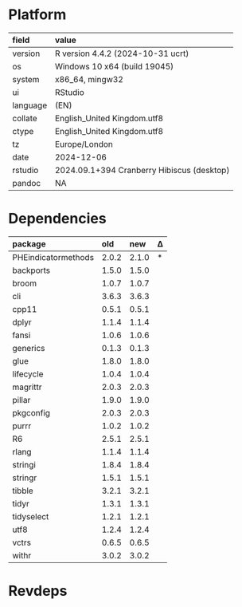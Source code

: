 # Platform

|field    |value                                      |
|:--------|:------------------------------------------|
|version  |R version 4.4.2 (2024-10-31 ucrt)          |
|os       |Windows 10 x64 (build 19045)               |
|system   |x86_64, mingw32                            |
|ui       |RStudio                                    |
|language |(EN)                                       |
|collate  |English_United Kingdom.utf8                |
|ctype    |English_United Kingdom.utf8                |
|tz       |Europe/London                              |
|date     |2024-12-06                                 |
|rstudio  |2024.09.1+394 Cranberry Hibiscus (desktop) |
|pandoc   |NA                                         |

# Dependencies

|package             |old   |new   |Δ  |
|:-------------------|:-----|:-----|:--|
|PHEindicatormethods |2.0.2 |2.1.0 |*  |
|backports           |1.5.0 |1.5.0 |   |
|broom               |1.0.7 |1.0.7 |   |
|cli                 |3.6.3 |3.6.3 |   |
|cpp11               |0.5.1 |0.5.1 |   |
|dplyr               |1.1.4 |1.1.4 |   |
|fansi               |1.0.6 |1.0.6 |   |
|generics            |0.1.3 |0.1.3 |   |
|glue                |1.8.0 |1.8.0 |   |
|lifecycle           |1.0.4 |1.0.4 |   |
|magrittr            |2.0.3 |2.0.3 |   |
|pillar              |1.9.0 |1.9.0 |   |
|pkgconfig           |2.0.3 |2.0.3 |   |
|purrr               |1.0.2 |1.0.2 |   |
|R6                  |2.5.1 |2.5.1 |   |
|rlang               |1.1.4 |1.1.4 |   |
|stringi             |1.8.4 |1.8.4 |   |
|stringr             |1.5.1 |1.5.1 |   |
|tibble              |3.2.1 |3.2.1 |   |
|tidyr               |1.3.1 |1.3.1 |   |
|tidyselect          |1.2.1 |1.2.1 |   |
|utf8                |1.2.4 |1.2.4 |   |
|vctrs               |0.6.5 |0.6.5 |   |
|withr               |3.0.2 |3.0.2 |   |

# Revdeps

